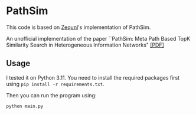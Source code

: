 # PathSim
This code is based on [Zequnl](https://github.com/zequnl)'s implementation of PathSim.

An unofficial implementation of the paper ``PathSim: Meta Path Based TopK Similarity Search in Heterogeneous Information Networks" [[PDF]](http://vldb.org/pvldb/vol4/p992-sun.pdf)


## Usage
I tested it on Python 3.11. You need to install the required packages first using ```pip install -r requirements.txt```.

Then you can run the program using:
```console
python main.py
```


